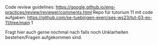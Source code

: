 Code review guidelines: https://google.github.io/eng-practices/review/reviewer/comments.html
Repo für tutorium 11 mit code aufgaben: https://github.com/se-tuebingen-exercises-ws23/tut-03-ex-11/tree/main 1

Fragt hier auch gerne nochmal nach falls noch Unklarheiten bestehen/Fragen aufgekommen sind.